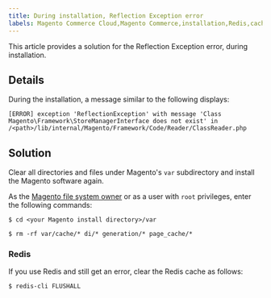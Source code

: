 ```yaml
---
title: During installation, Reflection Exception error
labels: Magento Commerce Cloud,Magento Commerce,installation,Redis,cache,Reflection,Exception,Error,how to
---
```


This article provides a solution for the Reflection Exception error, during installation.

## Details

During the installation, a message similar to the following displays:

<pre><code class="language-php">[ERROR] exception 'ReflectionException' with message 'Class Magento\Framework\StoreManagerInterface does not exist' in /&lt;path>/lib/internal/Magento/Framework/Code/Reader/ClassReader.php</code></pre>

## Solution

Clear all directories and files under Magento's `` var `` subdirectory and install the Magento software again.

As the [Magento file system owner](https://devdocs.magento.com/guides/v2.3/install-gde/prereq/file-sys-perms-over.html) or as a user with `` root `` privileges, enter the following commands:

<pre><code class="language-bash">$ cd &lt;your Magento install directory>/var</code></pre>

<pre><code class="language-bash">$ rm -rf var/cache/* di/* generation/* page_cache/*</code></pre>

### Redis

If you use Redis and still get an error, clear the Redis cache as follows:

<pre><code class="language-bash">$ redis-cli FLUSHALL</code></pre>
